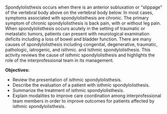 Spondylolisthesis occurs when there is an anterior subluxation or "slippage" of the vertebral body above on the vertebral body below. In most cases, symptoms associated with spondylolisthesis are chronic. The primary symptom of chronic spondylolisthesis is back pain, with or without leg pain. When spondylolisthesis occurs acutely in the setting of traumatic or metastatic tumors, patients can present with neurological examination deficits including a loss of bowel and bladder function. There are many causes of spondylolisthesis including congenital, degenerative, traumatic, pathologic, iatrogenic, and isthmic. and Isthmic spondylolisthesis. This activity reviews the cause of isthmic spondylolisthesis and highlights the role of the interprofessional team in its management.

**Objectives:**
- Review the presentation of isthmic spondylolisthesis.
- Describe the evaluation of a patient with isthmic spondylolisthesis.
- Summarize the treatment of isthmic spondylolisthesis.
- Explain modalities to improve care coordination among interprofessional team members in order to improve outcomes for patients affected by isthmic spondylolisthesis.